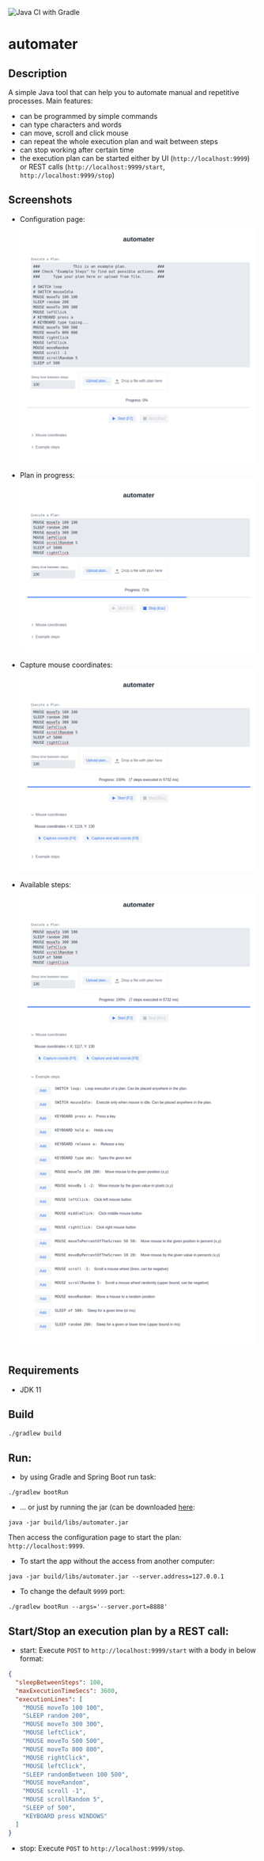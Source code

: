 ![Java CI with Gradle](https://github.com/dawidkotarba/automater/workflows/Java%20CI%20with%20Gradle/badge.svg)

# automater

## Description

A simple Java tool that can help you to automate manual and repetitive processes. Main features:

- can be programmed by simple commands
- can type characters and words
- can move, scroll and click mouse
- can repeat the whole execution plan and wait between steps
- can stop working after certain time
- the execution plan can be started either by UI (`http://localhost:9999`) or REST
  calls (`http://localhost:9999/start`, `http://localhost:9999/stop`)

## Screenshots

- Configuration page:
  ![Configuration page](doc/screenshots/main.png)

- Plan in progress:
  ![Progress](doc/screenshots/progress.png)

- Capture mouse coordinates:
  ![Mouse coordinates](doc/screenshots/coords.png)

- Available steps:
  ![Available steps](doc/screenshots/steps.png)

## Requirements

- JDK 11

## Build

```shell
./gradlew build
```

## Run:

- by using Gradle and Spring Boot run task:
```shell
./gradlew bootRun
```
- ... or just by running the jar (can be downloaded [here](https://github.com/dawidkotarba/automater/releases/latest/download/automater.jar):
```shell
java -jar build/libs/automater.jar
```

Then access the configuration page to start the plan: `http://localhost:9999`.

- To start the app without the access from another computer:
```shell
java -jar build/libs/automater.jar --server.address=127.0.0.1
```

- To change the default `9999` port:

```shell
./gradlew bootRun --args='--server.port=8888'
```

## Start/Stop an execution plan by a REST call:

- start:
  Execute `POST` to `http://localhost:9999/start` with a body in below format:

```json
{
  "sleepBetweenSteps": 100,
  "maxExecutionTimeSecs": 3600,
  "executionLines": [
    "MOUSE moveTo 100 100",
    "SLEEP random 200",
    "MOUSE moveTo 300 300",
    "MOUSE leftClick",
    "MOUSE moveTo 500 500",
    "MOUSE moveTo 800 800",
    "MOUSE rightClick",
    "MOUSE leftClick",
    "SLEEP randomBetween 100 500",
    "MOUSE moveRandom",
    "MOUSE scroll -1",
    "MOUSE scrollRandom 5",
    "SLEEP of 500",
    "KEYBOARD press WINDOWS"
  ]
}
```

- stop:
  Execute `POST` to `http://localhost:9999/stop`.
